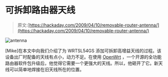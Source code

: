 # 可拆卸路由器天线

> 原文:[https://hackaday.com/2009/04/10/removable-router-antenna/](https://hackaday.com/2009/04/10/removable-router-antenna/)

![antenna](../Images/995fa9ecabdf2fe5ef4984e8c1706371.png "antenna")

[Mike]在本文中向我们介绍了为 WRTSL54GS 添加可拆卸高增益天线的过程。该设备出厂时配备的天线有点小，动力不足。在使用 [OpenWrt](http://openwrt.org/) ，一个开源的全功能路由器软件包升级后，他觉得它需要一个更强大的天线。所以，他砸开了它。新天线可以简单地焊接在旧天线所在的位置。